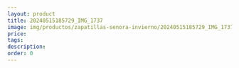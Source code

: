 ```yaml
---
layout: product
title: 20240515185729_IMG_1737
image: img/productos/zapatillas-senora-invierno/20240515185729_IMG_1737.webp
price: 
tags: 
description: 
order: 0
---
```

